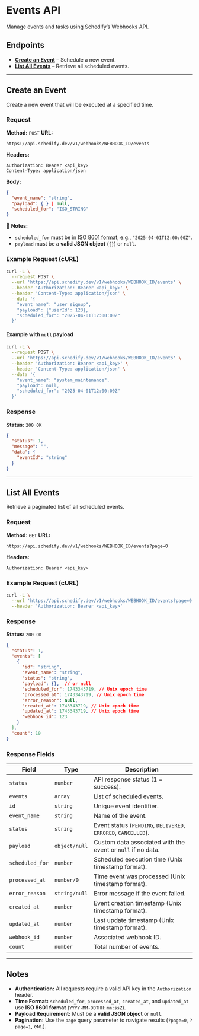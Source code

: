 # Events API
Manage events and tasks using Schedify’s Webhooks API.

## Endpoints
- **[Create an Event](#create-an-event)** – Schedule a new event.
- **[List All Events](#list-all-events)** – Retrieve all scheduled events.

---

## Create an Event
Create a new event that will be executed at a specified time.

### **Request**
**Method:** `POST`
**URL:**
```plaintext
https://api.schedify.dev/v1/webhooks/WEBHOOK_ID/events
```
**Headers:**
```http
Authorization: Bearer <api_key>
Content-Type: application/json
```
**Body:**
```json
{
  "event_name": "string",
  "payload": { } | null,
  "scheduled_for": "ISO_STRING"
}
```
📌 **Notes:**
- `scheduled_for` must be in [ISO 8601 format](https://en.wikipedia.org/wiki/ISO_8601), e.g., `"2025-04-01T12:00:00Z"`.
- `payload` must be a **valid JSON object** (`{}`) or `null`.

### **Example Request (cURL)**
```bash
curl -L \
  --request POST \
  --url 'https://api.schedify.dev/v1/webhooks/WEBHOOK_ID/events' \
  --header 'Authorization: Bearer <api_key>' \
  --header 'Content-Type: application/json' \
  --data '{
    "event_name": "user_signup",
    "payload": {"userId": 123},
    "scheduled_for": "2025-04-01T12:00:00Z"
  }'
```

#### **Example with `null` payload**
```bash
curl -L \
  --request POST \
  --url 'https://api.schedify.dev/v1/webhooks/WEBHOOK_ID/events' \
  --header 'Authorization: Bearer <api_key>' \
  --header 'Content-Type: application/json' \
  --data '{
    "event_name": "system_maintenance",
    "payload": null,
    "scheduled_for": "2025-04-01T12:00:00Z"
  }'
```

### **Response**
**Status:** `200 OK`
```json
{
  "status": 1,
  "message": "",
  "data": {
    "eventId": "string"
  }
}
```

---

## List All Events
Retrieve a paginated list of all scheduled events.

### **Request**
**Method:** `GET`
**URL:**
```plaintext
https://api.schedify.dev/v1/webhooks/WEBHOOK_ID/events?page=0
```
**Headers:**
```http
Authorization: Bearer <api_key>
```

### **Example Request (cURL)**
```bash
curl -L \
  --url 'https://api.schedify.dev/v1/webhooks/WEBHOOK_ID/events?page=0' \
  --header 'Authorization: Bearer <api_key>'
```

### **Response**
**Status:** `200 OK`
```json
{
  "status": 1,
  "events": [
    {
      "id": "string",
      "event_name": "string",
      "status": "string",
      "payload": {},  // or null
      "scheduled_for": 1743343719, // Unix epoch time
      "processed_at": 1743343719, // Unix epoch time
      "error_reason": null,
      "created_at": 1743343719, // Unix epoch time
      "updated_at": 1743343719, // Unix epoch time
      "webhook_id": 123
    }
  ],
  "count": 10
}
```

### **Response Fields**
| Field            | Type             | Description |
|-----------------|----------------|-------------|
| `status`       | `number`        | API response status (1 = success). |
| `events`       | `array`         | List of scheduled events. |
| `id`           | `string`        | Unique event identifier. |
| `event_name`   | `string`        | Name of the event. |
| `status`       | `string`        | Event status (`PENDING`, `DELIVERED`, `ERRORED`, `CANCELLED`). |
| `payload`      | `object/null`   | Custom data associated with the event or `null` if no data. |
| `scheduled_for` | `number`       | Scheduled execution time (Unix timestamp format). |
| `processed_at` | `number/0`   | Time event was processed (Unix timestamp format). |
| `error_reason` | `string/null`   | Error message if the event failed. |
| `created_at`   | `number`        | Event creation timestamp (Unix timestamp format). |
| `updated_at`   | `number`        | Last update timestamp (Unix timestamp format). |
| `webhook_id`   | `number`        | Associated webhook ID. |
| `count`        | `number`        | Total number of events. |

---

## Notes
- **Authentication:** All requests require a valid API key in the `Authorization` header.
- **Time Format:** `scheduled_for`, `processed_at`, `created_at`, and `updated_at` use **ISO 8601 format** (`YYYY-MM-DDTHH:mm:ssZ`).
- **Payload Requirement:** Must be a **valid JSON object** or `null`.
- **Pagination:** Use the `page` query parameter to navigate results (`?page=0`, `?page=1`, etc.).

